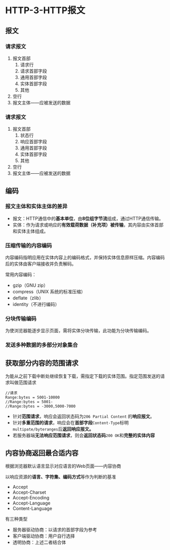 # HTTP-3-HTTP报文

## 报文

### 请求报文

1. 报文首部
   1. 请求行
   2. 请求首部字段
   3. 通用首部字段
   4. 实体首部字段
   5. 其他
2. 空行
3. 报文主体——应被发送的数据

### **请求报文**

1. 报文首部
   1. 状态行
   2. 响应首部字段
   3. 通用首部字段
   4. 实体首部字段
   5. 其他
2. 空行
3. 报文主体——应被发送的数据

## 编码

### 报文主体和实体主体的差异

* 报文：HTTP通信中的**基本单位**，由**8位组字节流**组成，通过HTTP通信传输。
* 实体：作为请求或响应的**有效载荷数据（补充项）被传输**，其内容由实体首部和实体主体组成。

### 压缩传输的内容编码

内容编码指明应用在实体内容上的编码格式，并保持实体信息原样压缩。内容编码后的实体由客户端接收并负责解码。

常用内容编码：

* gzip（GNU zip）
* compress（UNIX 系统的标准压缩）
* deflate（zlib）
* identity（不进行编码）

### 分块传输编码

为使浏览器能逐步显示页面，需将实体分块传输，此功能为分块传输编码。

### 发送多种数据的多部分对象集合

## 获取部分内容的范围请求

为能从之前下载中断处继续恢复下载，需指定下载的实体范围。指定范围发送的请求叫做范围请求

```text
//请求
Range:bytes = 5001-10000
//Range:bytes = 5001-
//Range:bytes = -3000,5000-7000
```

* 针对**范围请求**，响应会返回状态码为`206 Partial Content` 的**响应报文**。
* 针对**多重范围的请求**，响应会在**首部字段**`Content-Type`标明`multipate/byteranges`后**返回响应报文。**
* 若服务器端**无法响应范围请求**，则会**返回状态码**`200 OK`和**完整的实体内容**

## 内容协商返回最合适内容

根据浏览器默认语言显示对应语言的Web页面——内容协商

以响应资源的**语言、字符集、编码方式**等作为判断的基准

* Accept
* Accept-Charset
* Accept-Encoding
* Accept-Language
* Content-Language

有三种类型

* 服务器驱动协商：以请求的首部字段为参考
* 客户端驱动协商：用户自行选择
* 透明协商：上述二者结合体

